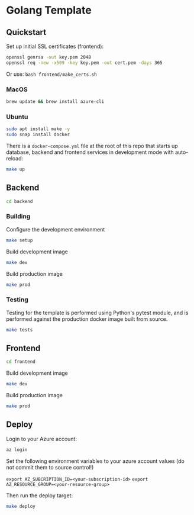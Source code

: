 # Golang Template

## Quickstart

Set up initial SSL certificates (frontend):

```bash
openssl genrsa -out key.pem 2048
openssl req -new -x509 -key key.pem -out cert.pem -days 365
```

Or use:
```bash frontend/make_certs.sh```

### MacOS

```bash
brew update && brew install azure-cli
```

### Ubuntu

```bash
sudo apt install make -y
sudo snap install docker
```

There is a `docker-compose.yml` file at the root of this repo that starts up
database, backend and frontend services in development mode with auto-reload:

```bash
make up
```

## Backend

```bash
cd backend
```

### Building

Configure the development environment

```bash
make setup
```

Build development image

```bash
make dev
```

Build production image

```bash
make prod
```

### Testing

Testing for the template is performed using Python's pytest module, and is performed
against the production docker image built from source.

```bash
make tests
```

## Frontend

```bash
cd frontend
```

Build development image

```bash
make dev
```

Build production image

```bash
make prod
```

## Deploy

Login to your Azure account:

```bash
az login
```

Set the following environment variables to your azure account values (do not commit them to source control!)

`export AZ_SUBCRIPTION_ID=<your-subscription-id>`
`export AZ_RESOURCE_GROUP=<your-resource-group>`

Then run the deploy target:

```bash
make deploy
```
